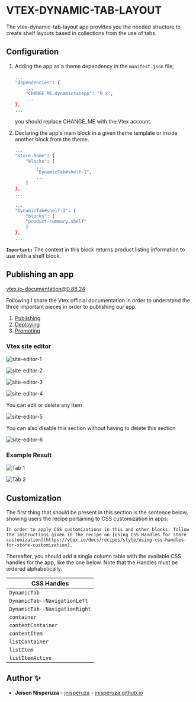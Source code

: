 # VTEX-DYNAMIC-TAB-LAYOUT

The vtex-dynamic-tab-layout app provides you the needed structure to create shelf layouts based in collections from the use of tabs.

## Configuration

1. Adding the app as a theme dependency in the `manifest.json` file;

    ```bash
    ...
    "dependencies": {
        ...
        "CHANGE_ME.dynamictabapp": "0.x",
        ...
    },
    ...
    ```

    you should replace CHANGE_ME with the Vtex account.

2. Declaring the app's main block in a given theme template or inside another block from the theme.

    ```bash
    ...
    "store.home": {
        "blocks": [
            ...
            "DynamicTab#shelf-1",
            ...
        ]
    },
    ...
    ```

    ```bash
    ...
    "DynamicTab#shelf-1": {
        "blocks": [
        "product-summary.shelf"
        ]
    },
    ...
    ```

**`Important:`** The context in this block returns product listing information to use with a shelf block.

## Publishing an app

vtex.io-documentation@0.88.24

Following I share the Vtex official documentation in order to understand the three important pieces in order to publishing our app.

1. [Publishing](https://developers.vtex.com/vtex-developer-docs/docs/vtex-io-documentation-publishing-an-app)
2. [Deploying](https://developers.vtex.com/vtex-developer-docs/docs/vtex-io-documentation-deploying-the-app-stable-version)
3. [Promoting](https://developers.vtex.com/vtex-developer-docs/docs/vtex-io-documentation-promoting-a-workspace-to-master)

### Vtex site editor

![site-editor-1](https://user-images.githubusercontent.com/8583341/210685859-ad2d4bc2-de90-438f-8d85-625791da7afe.png)

![site-editor-2](https://user-images.githubusercontent.com/8583341/210685871-c9ca305d-e71f-4ce3-a15e-50ba5864e49d.png)

![site-editor-3](https://user-images.githubusercontent.com/8583341/210685876-7b235316-d0c6-432b-8ed0-0dd84678a6df.png)

![site-editor-4](https://user-images.githubusercontent.com/8583341/210685884-2f8e520c-f47d-444d-ae8a-a42b46911df3.png)

You can edit or delete any Item 

![site-editor-5](https://user-images.githubusercontent.com/8583341/210685890-d368caa7-96c9-4763-8662-65d3eadfb6b9.png)

You can also disable this section without having to delete this section

![site-editor-6](https://user-images.githubusercontent.com/8583341/210685894-4e762c6a-ee07-4ecb-93a6-ee79467056fc.png)

### Example Result

![Tab 1](https://cdn.statically.io/gh/jnisperuza/vtex-dynamic-tab-layout/master/docs/images/tab-1.png)

![Tab 2](https://cdn.statically.io/gh/jnisperuza/vtex-dynamic-tab-layout/master/docs/images/tab-2.png)

## Customization

The first thing that should be present in this section is the sentence below, showing users the recipe pertaining to CSS customization in apps:

`In order to apply CSS customizations in this and other blocks, follow the instructions given in the recipe on [Using CSS Handles for store customization](https://vtex.io/docs/recipes/style/using-css-handles-for-store-customization).`

Thereafter, you should add a single column table with the available CSS handles for the app, like the one below. Note that the Handles must be ordered alphabetically.

| CSS Handles |
| ----------- |
| `DynamicTab` |
| `DynamicTab--NavigationLeft` |
| `DynamicTab--NavigationRight` |
| `container` |
| `contentContainer` |
| `contentItem` |
| `listContainer` |
| `listItem` |
| `listItemActive` |

## Author ✨

- **Jeison Nisperuza** - [jnisperuza](https://github.com/jnisperuza) - [jnisperuza.github.io](https://jnisperuza.github.io/)
